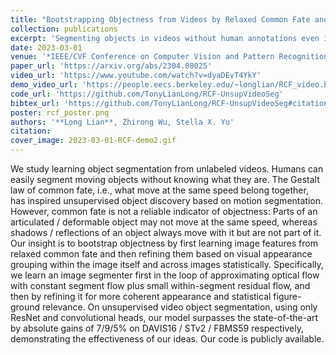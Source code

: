 ```yaml
---
title: "Bootstrapping Objectness from Videos by Relaxed Common Fate and Visual Grouping"
collection: publications
excerpt: 'Segmenting objects in videos without human annotations even in pretraining.'
date: 2023-03-01
venue: '*IEEE/CVF Conference on Computer Vision and Pattern Recognition* (CVPR), 2023'
paper_url: 'https://arxiv.org/abs/2304.08025'
video_url: 'https://www.youtube.com/watch?v=dyaDEvT4YkY'
demo_video_url: 'https://people.eecs.berkeley.edu/~longlian/RCF_video.html'
code_url: 'https://github.com/TonyLianLong/RCF-UnsupVideoSeg'
bibtex_url: 'https://github.com/TonyLianLong/RCF-UnsupVideoSeg#citation'
poster: rcf_poster.png
authors: '**Long Lian**, Zhirong Wu, Stella X. Yu'
citation:
cover_image: 2023-03-01-RCF-demo2.gif
---
```

We study learning object segmentation from unlabeled videos. Humans can easily segment moving objects without knowing what they are. The Gestalt law of common fate, i.e., what move at the same speed belong together, has inspired unsupervised object discovery based on motion segmentation. However, common fate is not a reliable indicator of objectness: Parts of an articulated / deformable object may not move at the same speed, whereas shadows / reflections of an object always move with it but are not part of it. Our insight is to bootstrap objectness by first learning image features from relaxed common fate and then refining them based on visual appearance grouping within the image itself and across images statistically. Specifically, we learn an image segmenter first in the loop of approximating optical flow with constant segment flow plus small within-segment residual flow, and then by refining it for more coherent appearance and statistical figure-ground relevance. On unsupervised video object segmentation, using only ResNet and convolutional heads, our model surpasses the state-of-the-art by absolute gains of 7/9/5% on DAVIS16 / STv2 / FBMS59 respectively, demonstrating the effectiveness of our ideas. Our code is publicly available.
